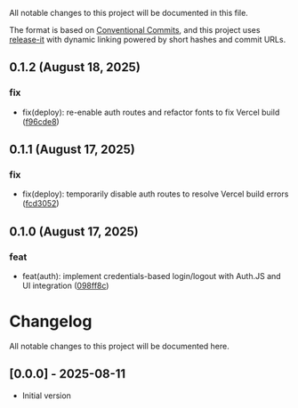 <!--
⚠️ DO NOT EDIT THIS FILE MANUALLY
This file is managed by release-it with conventional commits.
Unreleased section is safe to update. Released sections will be overwritten.
-->

All notable changes to this project will be documented in this file.

The format is based on [Conventional Commits](https://www.conventionalcommits.org),
and this project uses [release-it](https://github.com/release-it/release-it)
with dynamic linking powered by short hashes and commit URLs.

## 0.1.2 (August 18, 2025)

### fix

- fix(deploy): re-enable auth routes and refactor fonts to fix Vercel build ([f96cde8](https://github.com/b3t0247/vdo-wrapper/commit/f96cde8))

## 0.1.1 (August 17, 2025)

### fix

- fix(deploy): temporarily disable auth routes to resolve Vercel build errors ([fcd3052](https://github.com/b3t0247/vdo-wrapper/commit/fcd3052))

## 0.1.0 (August 17, 2025)

### feat

- feat(auth): implement credentials-based login/logout with Auth.JS and UI integration ([098ff8c](https://github.com/b3t0247/vdo-wrapper/commit/098ff8c))

# Changelog

All notable changes to this project will be documented here.

## [0.0.0] - 2025-08-11

- Initial version
